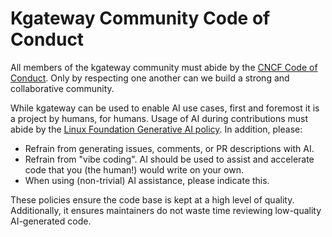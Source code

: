 # Kgateway Community Code of Conduct

All members of the kgateway community must abide by the [CNCF Code of Conduct](https://github.com/cncf/foundation/blob/main/code-of-conduct.md).
Only by respecting one another can we build a strong and collaborative community.

While kgateway can be used to enable AI use cases, first and foremost it is a project by humans, for humans. Usage of AI during contributions must abide by the [Linux Foundation Generative AI policy](https://www.linuxfoundation.org/legal/generative-ai).
In addition, please:

* Refrain from generating issues, comments, or PR descriptions with AI.
* Refrain from "vibe coding". AI should be used to assist and accelerate code that you (the human!) would write on your own.
* When using (non-trivial) AI assistance, please indicate this.

These policies ensure the code base is kept at a high level of quality. Additionally, it ensures maintainers do not waste time reviewing low-quality AI-generated code.

